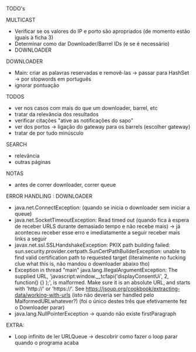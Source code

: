 TODO's

MULTICAST
- Verificar se os valores do IP e porto são apropriados (de momento estão iguais à ficha 3)
- Determinar como dar Downloader/Barrel IDs (e se é necessário)
- DOWNLOADER

DOWNLOADER
- Main: criar as palavras reservadas e removê-las -> passar para HashSet -> por stopwords em português
- ignorar pontuação 


TODOS 
- ver nos casos com mais do que um downloader, barrel, etc
- tratar da relevância dos resultados
- verificar citações "ative as notificações do sapo"
- ver dos portos -> ligação do gateway para os barrels (escolher gateway)
- tratar de por tudo minúsculo

SEARCH
- relevância
- outras páginas


NOTAS 
- antes de correr downloader, correr queue

ERROR HANDLING : DOWNLOADER
- java.net.ConnectException: (quando se inicia o downloader sem iniciar a queue)
- java.net.SocketTimeoutException: Read timed out (quando fica à espera de receber URLS durante demasiado tempo e não recebe mais) -> 
já aconteceu receber esse erro e imediatamente a seguir receber mais links a seguir
- javax.net.ssl.SSLHandshakeException: PKIX path building failed: sun.security.provider.certpath.SunCertPathBuilderException: unable to find valid certification path to requested target
(literalmente no fucking clue what this is, não mandou o downloader abaixo tho)
- Exception in thread "main" java.lang.IllegalArgumentException: The supplied URL, 'javascript:window.__tcfapi('displayConsentUi', 2, function() {} );', is malformed. 
Make sure it is an absolute URL, and starts with 'http://' or 'https://'. See https://jsoup.org/cookbook/extracting-data/working-with-urls
  (isto não deveria ser handled pelo MalformedURLwhatever?) (foi o único destes três que efetivamente fez o Downloader parar)
- java.lang.NullPointerException -> quando não existe firstParagraph


EXTRA:
- Loop infinito de ler URLQueue -> descobrir como fazer o loop parar quando o programa acaba 



